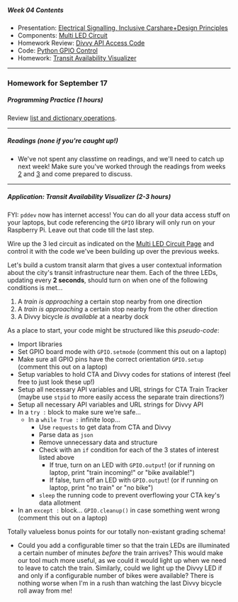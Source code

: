 ##### Week 04 Contents
- Presentation: [Electrical Signalling, Inclusive Carshare+Design Principles](readme.md)
- Components: [Multi LED Circuit](circuits.md)
- Homework Review: [Divvy API Access Code](homework-answers.md)
- Code: [Python GPIO Control](python-gpio.md)
- Homework: [Transit Availability Visualizer](homework.md)

-----

### Homework for September 17

##### Programming Practice (1 hours)

Review [list and dictionary operations](python-lists.md).

-----

##### Readings (none if you're caught up!)

- We've not spent any classtime on readings, and we'll need to catch up next week! Make sure you've worked through the readings from weeks [2](../week02/homework.md) and [3](../week03/homework.md)  and come prepared to discuss.

-----

##### Application: Transit Availability Visualizer (2-3 hours)

FYI: `pddev` now has internet access! You can do all your data access stuff on your laptops, but code referencing the `GPIO` library will only run on your Raspberry Pi. Leave out that code till the last step.

Wire up the 3 led circuit as indicated on the [Multi LED Circuit Page](circuits.md) and control it with the code we've been building up over the previous weeks.

Let's build a custom transit alarm that gives a user contextual information about the city's transit infrastructure near them. Each of the three LEDs, updating every **2 seconds**, should turn on when one of the following conditions is met...

1. A *train is approaching* a certain stop nearby from one direction
2. A *train is approaching* a certain stop nearby from the other direction
3. A Divvy bicycle *is available* at a nearby dock

As a place to start, your code might be structured like this *pseudo-code*:

- Import libraries
- Set GPIO board mode with `GPIO.setmode` (comment this out on a laptop)
- Make sure all GPIO pins have the correct orientation `GPIO.setup` (comment this out on a laptop)
- Setup variables to hold CTA and Divvy codes for stations of interest (feel free to just look these up!)
- Setup all necessary API variables and URL strings for CTA Train Tracker (maybe use `stpid` to more easily access the separate train directions?)
- Setup all necessary API variables and URL strings for Divvy API
- In a `try :` block to make sure we're safe...
	- In a 	`while True :` infinite loop...
		- Use `requests` to get data from CTA and Divvy
		- Parse data as `json`
		- Remove unnecessary data and structure
		- Check with an `if` condition for each of the 3 states of interest listed above
			- If true, turn on an LED with `GPIO.output`! (or if running on laptop, print "train incoming!" or "bike available!")
			- If false, turn off an LED with `GPIO.output`! (or if running on laptop, print "no train" or "no bike")
		- `sleep` the running code to prevent overflowing your CTA key's data allotment
- In an `except :` block...
	`GPIO.cleanup()` in case something went wrong (comment this out on a laptop)


Totally valueless bonus points for our totally non-existant grading schema!

- Could you add a configurable timer so that the train LEDs are illuminated a certain number of minutes *before* the train arrives? This would make our tool much more useful, as we could it would light up when we need to leave to catch the train. Similarly, could we light up the Divvy LED if and only if a configurable number of bikes were available? There is nothing worse when I'm in a rush than watching the last Divvy bicycle roll away from me!

